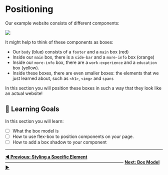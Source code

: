 # Positioning

Our example website consists of different components:

![](https://cd.sseu.re/FireShot_Capture_1_-_Jane_Doe__-_file____Users_mimi_Code_Codaisseur_.png_2018-09-06_14-12-49.png)

It might help to think of these components as boxes:

* Our `body` (blue) consists of a `footer` and a `main` box (red)
* Inside our `main` box, there is a `side-bar` and a `more-info` box (orange)
* Inside our `more-info` box, there are a `work-experience` and a `education` box (yellow).
* Inside these boxes, there are even smaller boxes: the elements that we just learned about, such as `<h1>`, `<img>` and `spans`

In this section you will position these boxes in such a way that they look like an actual website!

## 🎯 Learning Goals

In this section you will learn:

* [ ] What the box model is
* [ ] How to use flex-box to position components on your page.
* [ ] How to add a box shadow to your component

---

**[◀ Previous: Styling a Specific Element](https://github.com/Codaisseur/static-resume-page/blob/master/all-instructions/07-styling-a-specific-element.md)** ――――――――――――――――――――――――――― **[Next: Box Model ▶](https://github.com/Codaisseur/static-resume-page/blob/master/all-instructions/09-box-model.md)**

